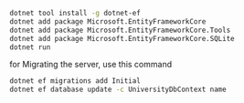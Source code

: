 ```sh
dotnet tool install -g dotnet-ef
dotnet add package Microsoft.EntityFrameworkCore
dotnet add package Microsoft.EntityFrameworkCore.Tools
dotnet add package Microsoft.EntityFrameworkCore.SQLite
dotnet run
```

for Migrating the server, use this command

```sh
dotnet ef migrations add Initial
dotnet ef database update -c UniversityDbContext name
```
